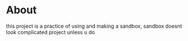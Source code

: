 # About
this project is a practice of using and making a sandbox, sandbox doesnt look complicated project unless u do